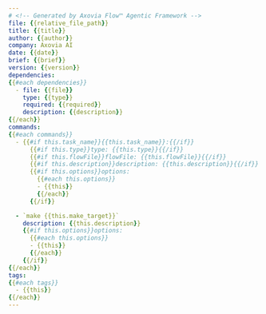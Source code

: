 ```yaml
---
# <!-- Generated by Axovia Flow™ Agentic Framework -->
file: {{relative_file_path}}
title: {{title}}
author: {{author}}
company: Axovia AI
date: {{date}}
brief: {{brief}}
version: {{version}}
dependencies:
{{#each dependencies}}
  - file: {{file}}
    type: {{type}}
    required: {{required}}
    description: {{description}}
{{/each}}
commands:
{{#each commands}}
  - {{#if this.task_name}}{{this.task_name}}:{{/if}}
      {{#if this.type}}type: {{this.type}}{{/if}}
      {{#if this.flowFile}}flowFile: {{this.flowFile}}{{/if}}
      {{#if this.description}}description: {{this.description}}{{/if}}
      {{#if this.options}}options:
        {{#each this.options}}
        - {{this}}
        {{/each}}
      {{/if}}

  - `make {{this.make_target}}`
    description: {{this.description}}
    {{#if this.options}}options:
      {{#each this.options}}
      - {{this}}
      {{/each}}
    {{/if}}
{{/each}}
tags:
{{#each tags}}
  - {{this}}
{{/each}}
---
```

